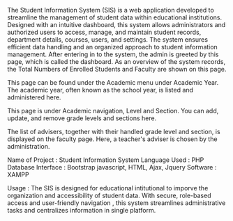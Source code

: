 The Student Information System (SIS) is a web application developed to streamline the management of student data within educational institutions. Designed with an intuitive dashboard, this system allows administrators and authorized users to access, manage, and maintain student records, department details, courses, users, and settings. The system ensures efficient data handling and an organized approach to student information management.
After entering in to the system, the admin is greeted by this page, which is called the dashboard. As an overview of the system records, the Total Numbers of Enrolled Students and Faculty are shown on this page.

This page can be found under the Academic menu under Academic Year. The academic year, often known as the school year, is listed and administered here.

This page is under Academic navigation, Level and Section. You can add, update, and remove grade levels and sections here.

The list of advisers, together with their handled grade level and section, is displayed on the faculty page. Here, a teacher's adviser is chosen by the administration.

 Name of Project : Student Information System
 Language Used : PHP
 Database Interface : Bootstrap javascript, HTML, Ajax, Jquery
 Software :  XAMPP

 Usage :
 The SIS is designed for educational intitutional to imporve the organization and accessibility of student data.
 With secure, role-based access and user-friendly navigation , this system streamlines administrative tasks and 
 centralizes information in single platform.
